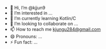 - 👋 Hi, I’m @kjjun9
- 👀 I’m interested in ...
- 🌱 I’m currently learning Kotlin/C
- 💞️ I’m looking to collaborate on ...
- 📫 How to reach me kjungu284@gmail.com
- 😄 Pronouns: ...
- ⚡ Fun fact: ...

<!---
kjjun9/kjjun9 is a ✨ special ✨ repository because its `README.md` (this file) appears on your GitHub profile.
You can click the Preview link to take a look at your changes.
--->
